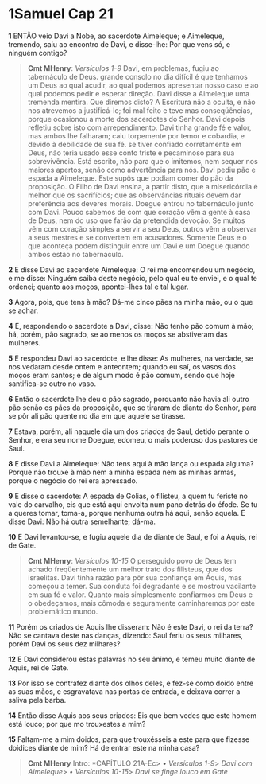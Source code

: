# 1Samuel Cap 21

**1** 	ENTÃO veio Davi a Nobe, ao sacerdote Aimeleque; e Aimeleque, tremendo, saiu ao encontro de Davi, e disse-lhe: Por que vens só, e ninguém contigo?

> **Cmt MHenry**: *Versículos 1-9* Davi, em problemas, fugiu ao tabernáculo de Deus. grande consolo no dia difícil é que tenhamos um Deus ao qual acudir, ao qual podemos apresentar nosso caso e ao qual podemos pedir e esperar direção. Davi disse a Aimeleque uma tremenda mentira. Que diremos disto? A Escritura não a oculta, e não nos atrevemos a justificá-lo; foi mal feito e teve mas conseqüências, porque ocasionou a morte dos sacerdotes do Senhor. Davi depois refletiu sobre isto com arrependimento. Davi tinha grande fé e valor, mas ambos lhe falharam; caiu torpemente por temor e cobardia, e devido à debilidade de sua fé. se tiver confiado corretamente em Deus, não teria usado esse conto triste e pecaminoso para sua sobrevivência. Está escrito, não para que o imitemos, nem sequer nos maiores apertos, senão como advertência para nós. Davi pediu pão e espada a Aimeleque. Este supôs que podiam comer do pão da proposição. O Filho de Davi ensina, a partir disto, que a misericórdia é melhor que os sacrifícios; que as observâncias rituais devem dar preferência aos deveres morais. Doegue entrou no tabernáculo junto com Davi. Pouco sabemos de com que coração vêm a gente à casa de Deus, nem do uso que farão da pretendida devoção. Se muitos vêm com coração simples a servir a seu Deus, outros vêm a observar a seus mestres e se convertem em acusadores. Somente Deus e o que aconteça podem distinguir entre um Davi e um Doegue quando ambos estão no tabernáculo.

**2** 	E disse Davi ao sacerdote Aimeleque: O rei me encomendou um negócio, e me disse: Ninguém saiba deste negócio, pelo qual eu te enviei, e o qual te ordenei; quanto aos moços, apontei-lhes tal e tal lugar.

**3** 	Agora, pois, que tens à mão? Dá-me cinco pães na minha mão, ou o que se achar.

**4** 	E, respondendo o sacerdote a Davi, disse: Não tenho pão comum à mão; há, porém, pão sagrado, se ao menos os moços se abstiveram das mulheres.

**5** 	E respondeu Davi ao sacerdote, e lhe disse: As mulheres, na verdade, se nos vedaram desde ontem e anteontem; quando eu saí, os vasos dos moços eram santos; e de algum modo é pão comum, sendo que hoje santifica-se outro no vaso.

**6** 	Então o sacerdote lhe deu o pão sagrado, porquanto não havia ali outro pão senão os pães da proposição, que se tiraram de diante do Senhor, para se pôr ali pão quente no dia em que aquele se tirasse.

**7** 	Estava, porém, ali naquele dia um dos criados de Saul, detido perante o Senhor, e era seu nome Doegue, edomeu, o mais poderoso dos pastores de Saul.

**8** 	E disse Davi a Aimeleque: Não tens aqui à mão lança ou espada alguma? Porque não trouxe à mão nem a minha espada nem as minhas armas, porque o negócio do rei era apressado.

**9** 	E disse o sacerdote: A espada de Golias, o filisteu, a quem tu feriste no vale do carvalho, eis que está aqui envolta num pano detrás do éfode. Se tu a queres tomar, toma-a, porque nenhuma outra há aqui, senão aquela. E disse Davi: Não há outra semelhante; dá-ma.

**10** 	E Davi levantou-se, e fugiu aquele dia de diante de Saul, e foi a Aquis, rei de Gate.

> **Cmt MHenry**: *Versículos 10-15* O perseguido povo de Deus tem achado freqüentemente um melhor trato dos filisteus, que dos israelitas. Davi tinha razão para pôr sua confiança em Áquis, mas começou a temer. Sua conduta foi degradante e se mostrou vacilante em sua fé e valor. Quanto mais simplesmente confiarmos em Deus e o obedeçamos, mais cômoda e seguramente caminharemos por este problemático mundo.

**11** 	Porém os criados de Aquis lhe disseram: Não é este Davi, o rei da terra? Não se cantava deste nas danças, dizendo: Saul feriu os seus milhares, porém Davi os seus dez milhares?

**12** 	E Davi considerou estas palavras no seu ânimo, e temeu muito diante de Aquis, rei de Gate.

**13** 	Por isso se contrafez diante dos olhos deles, e fez-se como doido entre as suas mãos, e esgravatava nas portas de entrada, e deixava correr a saliva pela barba.

**14** 	Então disse Aquis aos seus criados: Eis que bem vedes que este homem está louco; por que mo trouxestes a mim?

**15** 	Faltam-me a mim doidos, para que trouxésseis a este para que fizesse doidices diante de mim? Há de entrar este na minha casa?


> **Cmt MHenry** Intro: *CAPÍTULO 21A-Ec> *• Versículos 1-9*> *Davi com Aimeleque*> *• Versículos 10-15*> *Davi se finge louco em Gate*